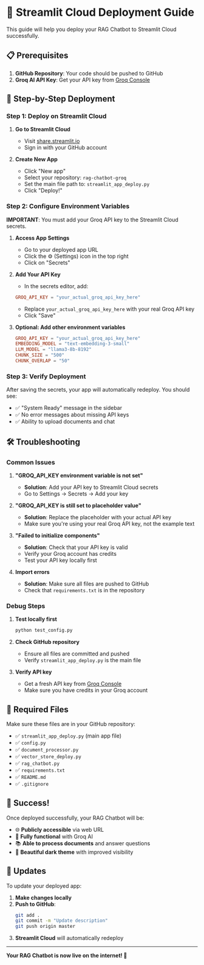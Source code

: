 # 🚀 Streamlit Cloud Deployment Guide

This guide will help you deploy your RAG Chatbot to Streamlit Cloud successfully.

## 📋 Prerequisites

1. **GitHub Repository**: Your code should be pushed to GitHub
2. **Groq AI API Key**: Get your API key from [Groq Console](https://console.groq.com/)

## 🔧 Step-by-Step Deployment

### Step 1: Deploy on Streamlit Cloud

1. **Go to Streamlit Cloud**
   - Visit [share.streamlit.io](https://share.streamlit.io)
   - Sign in with your GitHub account

2. **Create New App**
   - Click "New app"
   - Select your repository: `rag-chatbot-groq`
   - Set the main file path to: `streamlit_app_deploy.py`
   - Click "Deploy!"

### Step 2: Configure Environment Variables

**IMPORTANT**: You must add your Groq API key to the Streamlit Cloud secrets.

1. **Access App Settings**
   - Go to your deployed app URL
   - Click the ⚙️ (Settings) icon in the top right
   - Click on "Secrets"

2. **Add Your API Key**
   - In the secrets editor, add:
   ```toml
   GROQ_API_KEY = "your_actual_groq_api_key_here"
   ```
   - Replace `your_actual_groq_api_key_here` with your real Groq API key
   - Click "Save"

3. **Optional: Add other environment variables**
   ```toml
   GROQ_API_KEY = "your_actual_groq_api_key_here"
   EMBEDDING_MODEL = "text-embedding-3-small"
   LLM_MODEL = "llama3-8b-8192"
   CHUNK_SIZE = "500"
   CHUNK_OVERLAP = "50"
   ```

### Step 3: Verify Deployment

After saving the secrets, your app will automatically redeploy. You should see:

- ✅ "System Ready" message in the sidebar
- ✅ No error messages about missing API keys
- ✅ Ability to upload documents and chat

## 🛠️ Troubleshooting

### Common Issues

1. **"GROQ_API_KEY environment variable is not set"**
   - **Solution**: Add your API key to Streamlit Cloud secrets
   - Go to Settings → Secrets → Add your key

2. **"GROQ_API_KEY is still set to placeholder value"**
   - **Solution**: Replace the placeholder with your actual API key
   - Make sure you're using your real Groq API key, not the example text

3. **"Failed to initialize components"**
   - **Solution**: Check that your API key is valid
   - Verify your Groq account has credits
   - Test your API key locally first

4. **Import errors**
   - **Solution**: Make sure all files are pushed to GitHub
   - Check that `requirements.txt` is in the repository

### Debug Steps

1. **Test locally first**
   ```bash
   python test_config.py
   ```

2. **Check GitHub repository**
   - Ensure all files are committed and pushed
   - Verify `streamlit_app_deploy.py` is the main file

3. **Verify API key**
   - Get a fresh API key from [Groq Console](https://console.groq.com/)
   - Make sure you have credits in your Groq account

## 📁 Required Files

Make sure these files are in your GitHub repository:

- ✅ `streamlit_app_deploy.py` (main app file)
- ✅ `config.py`
- ✅ `document_processor.py`
- ✅ `vector_store_deploy.py`
- ✅ `rag_chatbot.py`
- ✅ `requirements.txt`
- ✅ `README.md`
- ✅ `.gitignore`

## 🎉 Success!

Once deployed successfully, your RAG Chatbot will be:
- 🌐 **Publicly accessible** via web URL
- 🤖 **Fully functional** with Groq AI
- 📚 **Able to process documents** and answer questions
- 🎨 **Beautiful dark theme** with improved visibility

## 🔄 Updates

To update your deployed app:

1. **Make changes locally**
2. **Push to GitHub**:
   ```bash
   git add .
   git commit -m "Update description"
   git push origin master
   ```
3. **Streamlit Cloud** will automatically redeploy

---

**Your RAG Chatbot is now live on the internet! 🚀**
